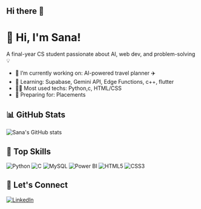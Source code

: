 ## Hi there 👋
# 👋 Hi, I'm Sana!
A final-year CS student passionate about AI, web dev, and problem-solving 💡

- 🔭 I’m currently working on: AI-powered travel planner ✈️
- 🌱 Learning: Supabase, Gemini API, Edge Functions, c++, flutter
- 👨‍💻 Most used techs: Python,c, HTML/CSS
- 💼 Preparing for: Placements

## 📊 GitHub Stats
![Sana's GitHub stats](https://github-readme-stats.vercel.app/api?username=sanaap&show_icons=true&theme=tokyonight)

## 🚀 Top Skills
![Python](https://img.shields.io/badge/Python-3776AB?style=for-the-badge&logo=python&logoColor=white)
![C](https://img.shields.io/badge/C-00599C?style=for-the-badge&logo=c&logoColor=white)
![MySQL](https://img.shields.io/badge/MySQL-4479A1?style=for-the-badge&logo=mysql&logoColor=white)
![Power BI](https://img.shields.io/badge/PowerBI-F2C811?style=for-the-badge&logo=powerbi&logoColor=black)
![HTML5](https://img.shields.io/badge/HTML5-E34F26?style=for-the-badge&logo=html5&logoColor=white)
![CSS3](https://img.shields.io/badge/CSS3-1572B6?style=for-the-badge&logo=css3&logoColor=white)


## 🔗 Let's Connect
[![LinkedIn](https://img.shields.io/badge/LinkedIn-blue?style=for-the-badge&logo=linkedin)](https://linkedin.com/in/sana-a-p-601a62257)

